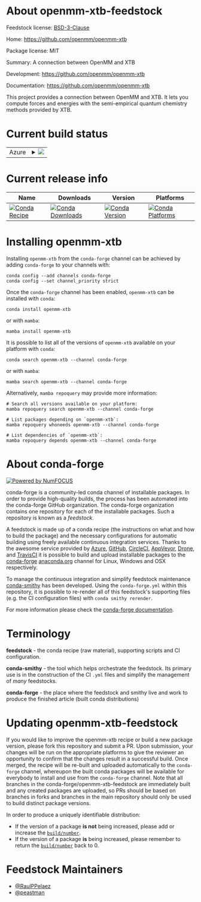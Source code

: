 About openmm-xtb-feedstock
==========================

Feedstock license: [BSD-3-Clause](https://github.com/conda-forge/openmm-xtb-feedstock/blob/main/LICENSE.txt)

Home: https://github.com/openmm/openmm-xtb

Package license: MIT

Summary: A connection between OpenMM and XTB

Development: https://github.com/openmm/openmm-xtb

Documentation: https://github.com/openmm/openmm-xtb

This project provides a connection between OpenMM and XTB.
It lets you compute forces and energies with the semi-empirical
quantum chemistry methods provided by XTB.


Current build status
====================


<table>
    
  <tr>
    <td>Azure</td>
    <td>
      <details>
        <summary>
          <a href="https://dev.azure.com/conda-forge/feedstock-builds/_build/latest?definitionId=22227&branchName=main">
            <img src="https://dev.azure.com/conda-forge/feedstock-builds/_apis/build/status/openmm-xtb-feedstock?branchName=main">
          </a>
        </summary>
        <table>
          <thead><tr><th>Variant</th><th>Status</th></tr></thead>
          <tbody><tr>
              <td>linux_64_python3.10.____cpython</td>
              <td>
                <a href="https://dev.azure.com/conda-forge/feedstock-builds/_build/latest?definitionId=22227&branchName=main">
                  <img src="https://dev.azure.com/conda-forge/feedstock-builds/_apis/build/status/openmm-xtb-feedstock?branchName=main&jobName=linux&configuration=linux%20linux_64_python3.10.____cpython" alt="variant">
                </a>
              </td>
            </tr><tr>
              <td>linux_64_python3.11.____cpython</td>
              <td>
                <a href="https://dev.azure.com/conda-forge/feedstock-builds/_build/latest?definitionId=22227&branchName=main">
                  <img src="https://dev.azure.com/conda-forge/feedstock-builds/_apis/build/status/openmm-xtb-feedstock?branchName=main&jobName=linux&configuration=linux%20linux_64_python3.11.____cpython" alt="variant">
                </a>
              </td>
            </tr><tr>
              <td>linux_64_python3.8.____cpython</td>
              <td>
                <a href="https://dev.azure.com/conda-forge/feedstock-builds/_build/latest?definitionId=22227&branchName=main">
                  <img src="https://dev.azure.com/conda-forge/feedstock-builds/_apis/build/status/openmm-xtb-feedstock?branchName=main&jobName=linux&configuration=linux%20linux_64_python3.8.____cpython" alt="variant">
                </a>
              </td>
            </tr><tr>
              <td>linux_64_python3.9.____73_pypy</td>
              <td>
                <a href="https://dev.azure.com/conda-forge/feedstock-builds/_build/latest?definitionId=22227&branchName=main">
                  <img src="https://dev.azure.com/conda-forge/feedstock-builds/_apis/build/status/openmm-xtb-feedstock?branchName=main&jobName=linux&configuration=linux%20linux_64_python3.9.____73_pypy" alt="variant">
                </a>
              </td>
            </tr><tr>
              <td>linux_64_python3.9.____cpython</td>
              <td>
                <a href="https://dev.azure.com/conda-forge/feedstock-builds/_build/latest?definitionId=22227&branchName=main">
                  <img src="https://dev.azure.com/conda-forge/feedstock-builds/_apis/build/status/openmm-xtb-feedstock?branchName=main&jobName=linux&configuration=linux%20linux_64_python3.9.____cpython" alt="variant">
                </a>
              </td>
            </tr><tr>
              <td>osx_64_python3.10.____cpython</td>
              <td>
                <a href="https://dev.azure.com/conda-forge/feedstock-builds/_build/latest?definitionId=22227&branchName=main">
                  <img src="https://dev.azure.com/conda-forge/feedstock-builds/_apis/build/status/openmm-xtb-feedstock?branchName=main&jobName=osx&configuration=osx%20osx_64_python3.10.____cpython" alt="variant">
                </a>
              </td>
            </tr><tr>
              <td>osx_64_python3.11.____cpython</td>
              <td>
                <a href="https://dev.azure.com/conda-forge/feedstock-builds/_build/latest?definitionId=22227&branchName=main">
                  <img src="https://dev.azure.com/conda-forge/feedstock-builds/_apis/build/status/openmm-xtb-feedstock?branchName=main&jobName=osx&configuration=osx%20osx_64_python3.11.____cpython" alt="variant">
                </a>
              </td>
            </tr><tr>
              <td>osx_64_python3.8.____cpython</td>
              <td>
                <a href="https://dev.azure.com/conda-forge/feedstock-builds/_build/latest?definitionId=22227&branchName=main">
                  <img src="https://dev.azure.com/conda-forge/feedstock-builds/_apis/build/status/openmm-xtb-feedstock?branchName=main&jobName=osx&configuration=osx%20osx_64_python3.8.____cpython" alt="variant">
                </a>
              </td>
            </tr><tr>
              <td>osx_64_python3.9.____73_pypy</td>
              <td>
                <a href="https://dev.azure.com/conda-forge/feedstock-builds/_build/latest?definitionId=22227&branchName=main">
                  <img src="https://dev.azure.com/conda-forge/feedstock-builds/_apis/build/status/openmm-xtb-feedstock?branchName=main&jobName=osx&configuration=osx%20osx_64_python3.9.____73_pypy" alt="variant">
                </a>
              </td>
            </tr><tr>
              <td>osx_64_python3.9.____cpython</td>
              <td>
                <a href="https://dev.azure.com/conda-forge/feedstock-builds/_build/latest?definitionId=22227&branchName=main">
                  <img src="https://dev.azure.com/conda-forge/feedstock-builds/_apis/build/status/openmm-xtb-feedstock?branchName=main&jobName=osx&configuration=osx%20osx_64_python3.9.____cpython" alt="variant">
                </a>
              </td>
            </tr>
          </tbody>
        </table>
      </details>
    </td>
  </tr>
</table>

Current release info
====================

| Name | Downloads | Version | Platforms |
| --- | --- | --- | --- |
| [![Conda Recipe](https://img.shields.io/badge/recipe-openmm--xtb-green.svg)](https://anaconda.org/conda-forge/openmm-xtb) | [![Conda Downloads](https://img.shields.io/conda/dn/conda-forge/openmm-xtb.svg)](https://anaconda.org/conda-forge/openmm-xtb) | [![Conda Version](https://img.shields.io/conda/vn/conda-forge/openmm-xtb.svg)](https://anaconda.org/conda-forge/openmm-xtb) | [![Conda Platforms](https://img.shields.io/conda/pn/conda-forge/openmm-xtb.svg)](https://anaconda.org/conda-forge/openmm-xtb) |

Installing openmm-xtb
=====================

Installing `openmm-xtb` from the `conda-forge` channel can be achieved by adding `conda-forge` to your channels with:

```
conda config --add channels conda-forge
conda config --set channel_priority strict
```

Once the `conda-forge` channel has been enabled, `openmm-xtb` can be installed with `conda`:

```
conda install openmm-xtb
```

or with `mamba`:

```
mamba install openmm-xtb
```

It is possible to list all of the versions of `openmm-xtb` available on your platform with `conda`:

```
conda search openmm-xtb --channel conda-forge
```

or with `mamba`:

```
mamba search openmm-xtb --channel conda-forge
```

Alternatively, `mamba repoquery` may provide more information:

```
# Search all versions available on your platform:
mamba repoquery search openmm-xtb --channel conda-forge

# List packages depending on `openmm-xtb`:
mamba repoquery whoneeds openmm-xtb --channel conda-forge

# List dependencies of `openmm-xtb`:
mamba repoquery depends openmm-xtb --channel conda-forge
```


About conda-forge
=================

[![Powered by
NumFOCUS](https://img.shields.io/badge/powered%20by-NumFOCUS-orange.svg?style=flat&colorA=E1523D&colorB=007D8A)](https://numfocus.org)

conda-forge is a community-led conda channel of installable packages.
In order to provide high-quality builds, the process has been automated into the
conda-forge GitHub organization. The conda-forge organization contains one repository
for each of the installable packages. Such a repository is known as a *feedstock*.

A feedstock is made up of a conda recipe (the instructions on what and how to build
the package) and the necessary configurations for automatic building using freely
available continuous integration services. Thanks to the awesome service provided by
[Azure](https://azure.microsoft.com/en-us/services/devops/), [GitHub](https://github.com/),
[CircleCI](https://circleci.com/), [AppVeyor](https://www.appveyor.com/),
[Drone](https://cloud.drone.io/welcome), and [TravisCI](https://travis-ci.com/)
it is possible to build and upload installable packages to the
[conda-forge](https://anaconda.org/conda-forge) [anaconda.org](https://anaconda.org/)
channel for Linux, Windows and OSX respectively.

To manage the continuous integration and simplify feedstock maintenance
[conda-smithy](https://github.com/conda-forge/conda-smithy) has been developed.
Using the ``conda-forge.yml`` within this repository, it is possible to re-render all of
this feedstock's supporting files (e.g. the CI configuration files) with ``conda smithy rerender``.

For more information please check the [conda-forge documentation](https://conda-forge.org/docs/).

Terminology
===========

**feedstock** - the conda recipe (raw material), supporting scripts and CI configuration.

**conda-smithy** - the tool which helps orchestrate the feedstock.
                   Its primary use is in the construction of the CI ``.yml`` files
                   and simplify the management of *many* feedstocks.

**conda-forge** - the place where the feedstock and smithy live and work to
                  produce the finished article (built conda distributions)


Updating openmm-xtb-feedstock
=============================

If you would like to improve the openmm-xtb recipe or build a new
package version, please fork this repository and submit a PR. Upon submission,
your changes will be run on the appropriate platforms to give the reviewer an
opportunity to confirm that the changes result in a successful build. Once
merged, the recipe will be re-built and uploaded automatically to the
`conda-forge` channel, whereupon the built conda packages will be available for
everybody to install and use from the `conda-forge` channel.
Note that all branches in the conda-forge/openmm-xtb-feedstock are
immediately built and any created packages are uploaded, so PRs should be based
on branches in forks and branches in the main repository should only be used to
build distinct package versions.

In order to produce a uniquely identifiable distribution:
 * If the version of a package **is not** being increased, please add or increase
   the [``build/number``](https://docs.conda.io/projects/conda-build/en/latest/resources/define-metadata.html#build-number-and-string).
 * If the version of a package **is** being increased, please remember to return
   the [``build/number``](https://docs.conda.io/projects/conda-build/en/latest/resources/define-metadata.html#build-number-and-string)
   back to 0.

Feedstock Maintainers
=====================

* [@RaulPPelaez](https://github.com/RaulPPelaez/)
* [@peastman](https://github.com/peastman/)

